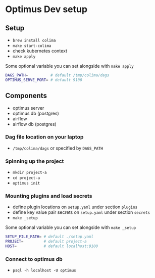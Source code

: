 
# Optimus Dev setup

## Setup
+ `brew install colima`
+ `make start-colima`
+ check kubernetes context
+ `make apply`

Some optional variable you can set alongside with `make apply`
```sh
DAGS_PATH=          # default /tmp/colima/dags
OPTIMUS_SERVE_PORT= # default 9100
```

## Components
+ optimus server
+ optimus db (postgres)
+ airflow 
+ airflow db (postgres)

### Dag file location on your laptop
+ `/tmp/colima/dags` or specified by `DAGS_PATH`

### Spinning up the project
+ `mkdir project-a`
+ `cd project-a`
+ `optimus init`

### Mounting plugins and load secrets
+ define plugin locations on `setup.yaml` under section `plugins`
+ define key value pair secrets on `setup.yaml` under section `secrets`
+ `make _setup`

Some optional variable you can set alongside with `make _setup`
```sh
SETUP_FILE_PATH= # default ./setup.yaml
PROJECT=         # default project-a
HOST=            # default localhost:9100
```

### Connect to optimus db
+ `psql -h localhost -U optimus`


